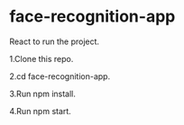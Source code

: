 # face-recognition-app
React to run the project.

1.Clone this repo.

2.cd face-recognition-app.

3.Run npm install.

4.Run npm start.
